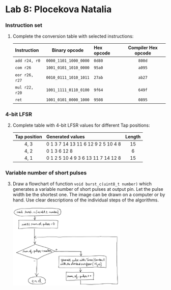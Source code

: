 # Lab 8: Plocekova Natalia

### Instruction set

1. Complete the conversion table with selected instructions:

   | **Instruction** | **Binary opcode** | **Hex opcode** | **Compiler Hex opcode** |
   | :-- | :-: | :-- | :-: |
   | `add r24, r0` | `0000_1101_1000_0000` | `0d80` | `800d` |
   | `com r26` | `1001_0101_1010_0000` | `95a0` | `a095` |
   | `eor r26, r27` | `0010_0111_1010_1011` | `27ab` | `ab27` |
   | `mul r22, r20` | `1001_1111_0110_0100` | `9f64` | `649f` |
   | `ret` | `1001_0101_0000_1000` | `9508` | `0895`  |

### 4-bit LFSR

2. Complete table with 4-bit LFSR values for different Tap positions:

   | **Tap position** | **Generated values** | **Length** |
   | :-: | :-- | :-: |
   | 4, 3 | 0 1 3 7 14 13 11 6 12 9 2 5 10 4 8 | 15  |
   | 4, 2 | 0 1 3 6 12 8 | 6 |
   | 4, 1 | 0 1 2 5 10 4 9 3 6 13 11 7 14 12 8 | 15 |

### Variable number of short pulses

3. Draw a flowchart of function `void burst_c(uint8_t number)` which generates a variable number of short pulses at output pin. Let the pulse width be the shortest one. The image can be drawn on a computer or by hand. Use clear descriptions of the individual steps of the algorithms.

   <img src="https://github.com/PlocekovaNat/DigitalElectronics2/blob/main/lab08-asm/Flowchart.jpeg" width=70% height=70%>
   

